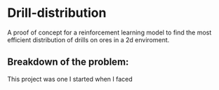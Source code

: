 # Drill-distribution
A proof of concept for a reinforcement learning model to find the most efficient distribution of drills on ores in a 2d enviroment.

## Breakdown of the problem:
This project was one I started when I faced 
